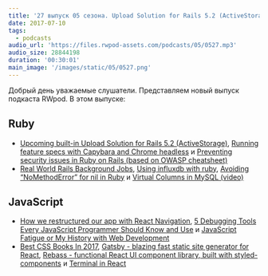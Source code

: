 ```yaml
---
title: '27 выпуск 05 сезона. Upload Solution for Rails 5.2 (ActiveStorage), Real World Rails Background Jobs, Gatsby, Rebass и прочее'
date: 2017-07-10
tags:
  - podcasts
audio_url: 'https://files.rwpod-assets.com/podcasts/05/0527.mp3'
audio_size: 28844198
duration: '00:30:01'
main_image: '/images/static/05/0527.png'
---
```


Добрый день уважаемые слушатели. Представляем новый выпуск подкаста RWpod. В этом выпуске:

## Ruby

- [Upcoming built-in Upload Solution for Rails 5.2 (ActiveStorage)](http://www.akitaonrails.com/2017/07/07/upcoming-built-in-upload-solution-for-rails-5-2-activestorage), [Running feature specs with Capybara and Chrome headless](https://drivy.engineering/running-capybara-headless-chrome/) и [Preventing security issues in Ruby on Rails (based on OWASP cheatsheet)](https://medium.com/kkempin/preventing-security-issues-in-ruby-on-rails-based-on-owasp-cheatsheet-2fbca18b6a85)
- [Real World Rails Background Jobs](https://www.eliotsykes.com/real-world-rails-background-jobs), [Using influxdb with ruby](http://blog.arkency.com/2017/07/using-influxdb-with-ruby/), [Avoiding “NoMethodError” for nil in Ruby](https://dlet.me/avoiding-nomethoderror-for-nil-in-ruby-9ce0f3fd0e30) и [Virtual Columns in MySQL (video)](https://www.driftingruby.com/episodes/virtual-columns-in-mysql)

## JavaScript

- [How we restructured our app with React Navigation](https://m.oursky.com/how-we-restructured-our-app-with-react-navigation-98a89e219c26), [5 Debugging Tools Every JavaScript Programmer Should Know and Use](https://medium.com/@interdigitize/5-debugging-tools-every-javascript-programmer-should-know-and-use-38575141689c) и [JavaScript Fatigue or My History with Web Development](https://www.alexkras.com/my-history-with-web-development-or-javascript-fatigue/)
- [Best CSS Books In 2017](https://medium.com/level-up-web/best-css-books-in-2017-3cec8466cc3f), [Gatsby - blazing fast static site generator for React](https://www.gatsbyjs.org/), [Rebass - functional React UI component library, built with styled-components](http://jxnblk.com/rebass/) и [Terminal in React](https://github.com/nitin42/terminal-in-react)
